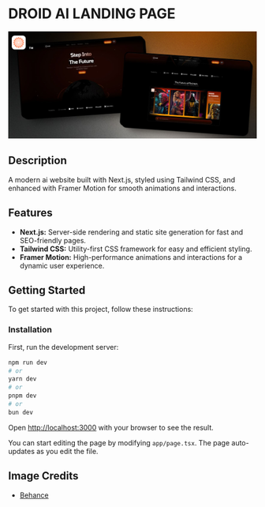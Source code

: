 # DROID AI LANDING PAGE

![banner](./banner.jpg)

## Description

A modern ai website built with Next.js, styled using Tailwind CSS, and enhanced with Framer Motion for smooth animations and interactions.

## Features

- **Next.js:** Server-side rendering and static site generation for fast and SEO-friendly pages.
- **Tailwind CSS:** Utility-first CSS framework for easy and efficient styling.
- **Framer Motion:** High-performance animations and interactions for a dynamic user experience.

## Getting Started

To get started with this project, follow these instructions:

### Installation

First, run the development server:

```bash
npm run dev
# or
yarn dev
# or
pnpm dev
# or
bun dev
```

Open [http://localhost:3000](http://localhost:3000) with your browser to see the result.

You can start editing the page by modifying `app/page.tsx`. The page auto-updates as you edit the file.

## Image Credits

- [Behance](<https://www.behance.net/gallery/187374849Celebs-as-Cyberpunk-2077-Game-Gen-AI-Characters-(WIP)>)
